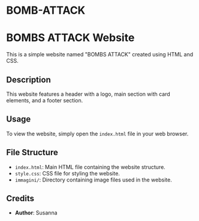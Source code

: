 # BOMB-ATTACK
# BOMBS ATTACK Website

This is a simple website named "BOMBS ATTACK" created using HTML and CSS.

## Description

This website features a header with a logo, main section with card elements, and a footer section.

## Usage

To view the website, simply open the `index.html` file in your web browser.

## File Structure

- `index.html`: Main HTML file containing the website structure.
- `style.css`: CSS file for styling the website.
- `immagini/`: Directory containing image files used in the website.

## Credits

- **Author**: Susanna

